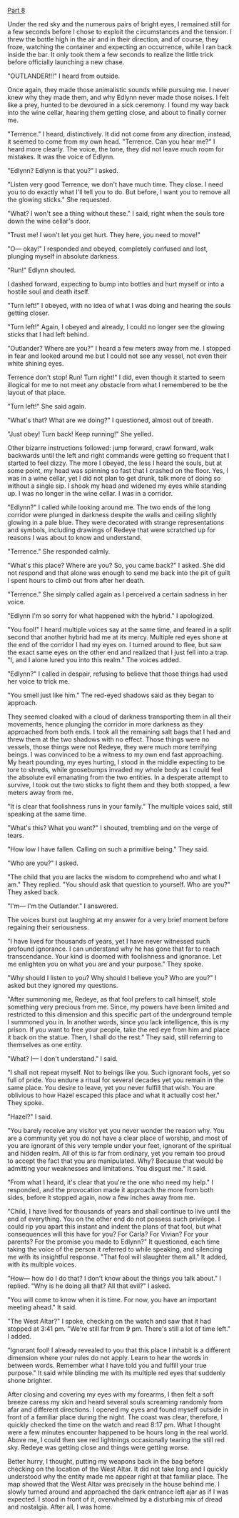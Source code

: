 [Part 8](https://www.reddit.com/r/nosleep/comments/13zuuki/every_year_in_my_village_there_is_a_time_during/)

Under the red sky and the numerous pairs of bright eyes, I remained still for a few seconds before I chose to exploit the circumstances and the tension. I threw the bottle high in the air and in their direction, and of course, they froze, watching the container and expecting an occurrence, while I ran back inside the bar. It only took them a few seconds to realize the little trick before officially launching a new chase.

"OUTLANDER!!!" I heard from outside.

Once again, they made those animalistic sounds while pursuing me. I never knew why they made them, and why Edlynn never made those noises. I felt like a prey, hunted to be devoured in a sick ceremony. I found my way back into the wine cellar, hearing them getting close, and about to finally corner me.

"Terrence." I heard, distinctively. It did not come from any direction, instead, it seemed to come from my own head. "Terrence. Can you hear me?" I heard more clearly. The voice, the tone, they did not leave much room for mistakes. It was the voice of Edlynn.

"Edlynn? Edlynn is that you?" I asked.

"Listen very good Terrence, we don't have much time. They close. I need you to do exactly what I'll tell you to do. But before, I want you to remove all the glowing sticks." She requested.

"What? I won't see a thing without these." I said, right when the souls tore down the wine cellar's door.

"Trust me! I won't let you get hurt. They here, you need to move!"

"O— okay!" I responded and obeyed, completely confused and lost, plunging myself in absolute darkness.

"Run!" Edlynn shouted.

I dashed forward, expecting to bump into bottles and hurt myself or into a hostile soul and death itself.

"Turn left!" I obeyed, with no idea of what I was doing and hearing the souls getting closer.

"Turn left!" Again, I obeyed and already, I could no longer see the glowing sticks that I had left behind.

"Outlander? Where are you?" I heard a few meters away from me. I stopped in fear and looked around me but I could not see any vessel, not even their white shining eyes.

Terrence don't stop! Run! Turn right!" I did, even though it started to seem illogical for me to not meet any obstacle from what I remembered to be the layout of that place.

"Turn left!" She said again.

"What's that? What are we doing?" I questioned, almost out of breath.

"Just obey! Turn back! Keep running!" She yelled.

Other bizarre instructions followed: jump forward, crawl forward, walk backwards until the left and right commands were getting so frequent that I started to feel dizzy. The more I obeyed, the less I heard the souls, but at some point, my head was spinning so fast that I crashed on the floor. Yes, I was in a wine cellar, yet I did not plan to get drunk, talk more of doing so without a single sip. I shook my head and widened my eyes while standing up. I was no longer in the wine cellar. I was in a corridor. 

"Edlynn?" I called while looking around me. The two ends of the long corridor were plunged in darkness despite the walls and ceiling slightly glowing in a pale blue. They were decorated with strange representations and symbols, including drawings of Redeye that were scratched up for reasons I was about to know and understand.

"Terrence." She responded calmly.

"What's this place? Where are you? So, you came back?" I asked. She did not respond and that alone was enough to send me back into the pit of guilt I spent hours to climb out from after her death.

"Terrence." She simply called again as I perceived a certain sadness in her voice.

"Edlynn I'm so sorry for what happened with the hybrid." I apologized.

"You fool!" I heard multiple voices say at the same time, and feared in a split second that another hybrid had me at its mercy. Multiple red eyes shone at the end of the corridor I had my eyes on. I turned around to flee, but saw the exact same eyes on the other end and realized that I just fell into a trap. "I, and I alone lured you into this realm." The voices added.

"Edlynn?" I called in despair, refusing to believe that those things had used her voice to trick me.

"You smell just like him." The red-eyed shadows said as they began to approach.

They seemed cloaked with a cloud of darkness transporting them in all their movements, hence plunging the corridor in more darkness as they approached from both ends. I took all the remaining salt bags that I had and threw them at the two shadows with no effect. Those things were no vessels, those things were not Redeye, they were much more terrifying beings. I was convinced to be a witness to my own end fast approaching. My heart pounding, my eyes hurting, I stood in the middle expecting to be tore to shreds, while goosebumps invaded my whole body as I could feel the absolute evil emanating from the two entities. In a desperate attempt to survive, I took out the two sticks to fight them and they both stopped, a few meters away from me.

"It is clear that foolishness runs in your family." The multiple voices said, still speaking at the same time.

"What's this? What you want?" I shouted, trembling and on the verge of tears.

"How low I have fallen. Calling on such a primitive being." They said.

"Who are you?" I asked.

"The child that you are lacks the wisdom to comprehend who and what I am." They replied. "You should ask that question to yourself. Who are you?" They asked back.

"I'm— I'm the Outlander." I answered.

The voices burst out laughing at my answer for a very brief moment before regaining their seriousness.

"I have lived for thousands of years, yet I have never witnessed such profound ignorance. I can understand why he has gone that far to reach transcendance. Your kind is doomed with foolishness and ignorance. Let me enlighten you on what you are and your purpose." They spoke.

"Why should I listen to you? Why should I believe you? Who are you?" I asked but they ignored my questions.

"After summoning me, Redeye, as that fool prefers to call himself, stole something very precious from me. Since, my powers have been limited and restricted to this dimension and this specific part of the underground temple I summoned you in. In another words, since you lack intelligence, this is my prison. If you want to free your people, take the red eye from him and place it back on the statue. Then, I shall do the rest." They said, still referring to themselves as one entity.

"What? I— I don't understand." I said.

"I shall not repeat myself. Not to beings like you. Such ignorant fools, yet so full of pride. You endure a ritual for several decades yet you remain in the same place. You desire to leave, yet you never fulfill that wish. You are oblivious to how Hazel escaped this place and what it actually cost her." They spoke.

"Hazel?" I said.

"You barely receive any visitor yet you never wonder the reason why. You are a community yet you do not have a clear place of worship, and most of you are ignorant of this very temple under your feet, ignorant of the spiritual and hidden realm. All of this is far from ordinary, yet you remain too proud to accept the fact that you are manipulated. Why? Because that would be admitting your weaknesses and limitations. You disgust me." It said.

"From what I heard, it's clear that you're the one who need my help." I responded, and the provocation made it approach the more from both sides, before it stopped again, now a few inches away from me.

"Child, I have lived for thousands of years and shall continue to live until the end of everything. You on the other end do not possess such privilege. I could rip you apart this instant and indent the plans of that fool, but what consequences will this have for you? For Carla? For Vivian? For your parents? For the promise you made to Edlynn?" It questioned, each time taking the voice of the person it referred to while speaking, and silencing me with its insightful response. "That fool will slaughter them all." It added, with its multiple voices.

"How— how do I do that? I don't know about the things you talk about." I replied. "Why is he doing all that? All that evil?" I asked.

"You will come to know when it is time. For now, you have an important meeting ahead." It said.

"The West Altar?" I spoke, checking on the watch and saw that it had stopped at 3:41 pm. "We're still far from 9 pm. There's still a lot of time left." I added.

"Ignorant fool! I already revealed to you that this place I inhabit is a different dimension where your rules do not apply. Learn to hear the words in between words. Remember what I have told you and fulfill your true purpose." It said while blinding me with its multiple red eyes that suddenly shone brighter.

After closing and covering my eyes with my forearms, I then felt a soft breeze caress my skin and heard several souls screaming randomly from afar and different directions. I opened my eyes and found myself outside in front of a familiar place during the night. The coast was clear, therefore, I quickly checked the time on the watch and read 8:17 pm. What I thought were a few minutes encounter happened to be hours long in the real world. Above me, I could then see red lightnings occasionally tearing the still red sky. Redeye was getting close and things were getting worse.

Better hurry, I thought, putting my weapons back in the bag before checking on the location of the West Altar. It did not take long and I quickly understood why the entity made me appear right at that familiar place. The map showed that the West Altar was precisely in the house behind me. I slowly turned around and approached the dark entrance left ajar as if I was expected. I stood in front of it, overwhelmed by a disturbing mix of dread and nostalgia. After all, I was home.